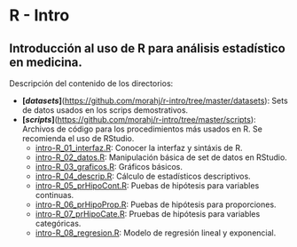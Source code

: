 # R - Intro
## Introducción al uso de R para análisis estadístico en medicina.

Descripción del contenido de los directorios:
  * **[_datasets_]**(https://github.com/morahj/r-intro/tree/master/datasets): Sets de datos usados en los scrips demostrativos.
  * **[_scripts_]**(https://github.com/morahj/r-intro/tree/master/scripts): Archivos de código para los procedimientos más usados en R. Se recomienda el uso de RStudio.
    * [intro-R_01_interfaz.R](https://github.com/morahj/r-intro/blob/master/scripts/intro-R_01_interfaz.R): Conocer la interfaz y sintáxis de R.
    * [intro-R_02_datos.R](https://github.com/morahj/r-intro/blob/master/scripts/intro-R_02_datos.R): Manipulación básica de set de datos en RStudio.
    * [intro-R_03_graficos.R](https://github.com/morahj/r-intro/blob/master/scripts/intro-R_03_graficos.R): Gráficos básicos.
    * [intro-R_04_descrip.R](https://github.com/morahj/r-intro/blob/master/scripts/intro-R_04_descrip.R): Cálculo de estadísticos descriptivos.
    * [intro-R_05_prHipoCont.R](https://github.com/morahj/r-intro/blob/master/scripts/intro-R_05_prHipoCont.R): Puebas de hipótesis para variables continuas.
    * [intro-R_06_prHipoProp.R](https://github.com/morahj/r-intro/blob/master/scripts/intro-R_06_prHipoProp.R): Puebas de hipótesis para proporciones.
    * [intro-R_07_prHipoCate.R](https://github.com/morahj/r-intro/blob/master/scripts/intro-R_07_prHipoCate.R): Pruebas de hipótesis para variables categóricas.
    * [intro-R_08_regresion.R](https://github.com/morahj/r-intro/blob/master/scripts/intro-R_08_regresion.R): Modelo de regresión lineal y exponencial.
